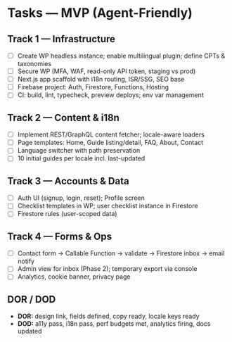 # Tasks — MVP (Agent-Friendly)

## Track 1 — Infrastructure
- [ ] Create WP headless instance; enable multilingual plugin; define CPTs & taxonomies
- [ ] Secure WP (MFA, WAF, read-only API token, staging vs prod)
- [ ] Next.js app scaffold with i18n routing, ISR/SSG, SEO base
- [ ] Firebase project: Auth, Firestore, Functions, Hosting
- [ ] CI: build, lint, typecheck, preview deploys; env var management

## Track 2 — Content & i18n
- [ ] Implement REST/GraphQL content fetcher; locale-aware loaders
- [ ] Page templates: Home, Guide listing/detail, FAQ, About, Contact
- [ ] Language switcher with path preservation
- [ ] 10 initial guides per locale incl. last-updated

## Track 3 — Accounts & Data
- [ ] Auth UI (signup, login, reset); Profile screen
- [ ] Checklist templates in WP; user checklist instance in Firestore
- [ ] Firestore rules (user-scoped data)

## Track 4 — Forms & Ops
- [ ] Contact form → Callable Function → validate → Firestore inbox → email notify
- [ ] Admin view for inbox (Phase 2); temporary export via console
- [ ] Analytics, cookie banner, privacy page

## DOR / DOD
- **DOR:** design link, fields defined, copy ready, locale keys ready  
- **DOD:** a11y pass, i18n pass, perf budgets met, analytics firing, docs updated
